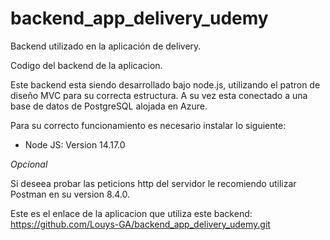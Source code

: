 # backend_app_delivery_udemy
Backend utilizado en la aplicación de delivery.

Codigo del backend de la aplicacion.

Este backend esta siendo desarrollado bajo node.js, utilizando el patron de diseño MVC para su correcta estructura.
A su vez esta conectado a una base de datos de PostgreSQL alojada en Azure.

Para su correcto funcionamiento es necesario instalar lo siguiente:

- Node JS: Version 14.17.0

*Opcional*

Si deseea probar las peticions http del servidor le recomiendo utilizar Postman en su version 8.4.0.

Este es el enlace de la aplicacion que utiliza este backend: https://github.com/Louys-GA/backend_app_delivery_udemy.git
